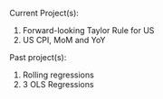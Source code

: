 Current Project(s):
1. Forward-looking Taylor Rule for US
2. US CPI, MoM and YoY

Past project(s):
1. Rolling regressions
2. 3 OLS Regressions
